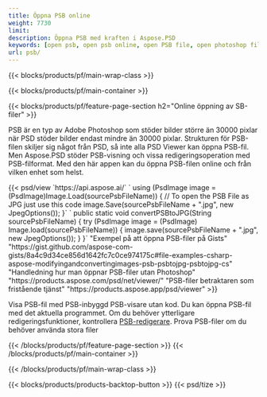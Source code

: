 ```yaml
---
title: Öppna PSB online
weight: 7730
limit: 
description: Öppna PSB med kraften i Aspose.PSD
keywords: [open psb, open psb online, open PSB file, open photoshop file, preview psb]
url: psb/
---
```


{{< blocks/products/pf/main-wrap-class >}}

{{< blocks/products/pf/main-container >}}

{{< blocks/products/pf/feature-page-section h2="Online öppning av SB-filer" >}}
<p>PSB är en typ av Adobe Photoshop som stöder bilder större än 30000 pixlar när PSD stöder bilder endast mindre än 30000 pixlar. Strukturen för PSB-filen skiljer sig något från PSD, så inte alla PSD Viewer kan öppna PSB-fil. Men Aspose.PSD stöder PSB-visning och vissa redigeringsoperation med PSB-filformat. Med den här appen kan du öppna PSB-filen online och från vilken enhet som helst.</p>
{{< psd/view `https://api.aspose.ai/` 
`    using (PsdImage image = (PsdImage)Image.Load(sourcePsbFileName))
    {
	    // To open the PSB File as JPG just use this code
        image.Save(sourcePsbFileName + ".jpg",  new JpegOptions());
    }` 
`   public static void convertPSBtoJPG(String sourcePsbFileName) {
        try (PsdImage image = (PsdImage) Image.load(sourcePsbFileName)) {
            image.save(sourcePsbFileName + ".jpg", new JpegOptions());
        }
    }` 
"Exempel på att öppna PSB-filer på Gists" "https://gist.github.com/aspose-com-gists/8a4c9d34ce856d1642fc7c0ce974175c#file-examples-csharp-aspose-modifyingandconvertingimages-psb-psbtojpg-psbtojpg-cs" 
"Handledning hur man öppnar PSB-filer utan Photoshop" "https://products.aspose.com/psd/net/viewer/" 
"PSB-filer betraktaren som fristående tjänst" "https://products.aspose.app/psd/viewer" >}}
<p>Visa PSB-fil med PSB-inbyggd PSB-visare utan kod. Du kan öppna PSB-fil med det aktuella programmet. Om du behöver ytterligare redigeringsfunktioner, kontrollera <a href="https://products.aspose.app/psd/template-editor">PSB-redigerare</a>. Prova PSB-filer om du behöver använda stora filer</p>
{{< /blocks/products/pf/feature-page-section >}}
{{< /blocks/products/pf/main-container >}}


{{< /blocks/products/pf/main-wrap-class >}}

{{< blocks/products/products-backtop-button >}}
{{< psd/tize >}}
